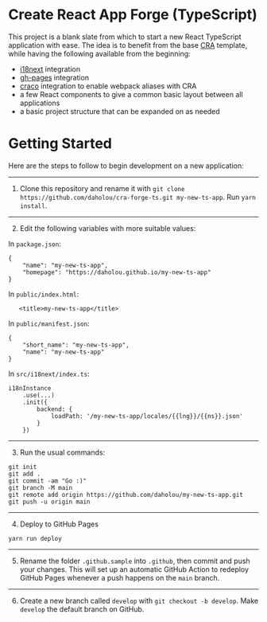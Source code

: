 # Create React App Forge (TypeScript)

This project is a blank slate from which to start a new React TypeScript
application with ease. The idea is to benefit from the base [CRA](https://create-react-app.dev/) template, while
having the following available from the beginning:
- [i18next](https://www.i18next.com/) integration
- [gh-pages](https://github.com/tschaub/gh-pages) integration
- [craco](https://github.com/dilanx/craco) integration to enable webpack aliases with CRA
- a few React components to give a common basic layout between all applications
- a basic project structure that can be expanded on as needed

# Getting Started
Here are the steps to follow to begin development on a new application:

---
1. Clone this repository and rename it with `git clone https://github.com/daholou/cra-forge-ts.git my-new-ts-app`. Run `yarn install`.

---
2. Edit the following variables with more suitable values:

In `package.json`:
```
{
    "name": "my-new-ts-app",
    "homepage": "https://daholou.github.io/my-new-ts-app"
}
```
In `public/index.html`:
```
   <title>my-new-ts-app</title>
```
In `public/manifest.json`:
```
{
    "short_name": "my-new-ts-app",
    "name": "my-new-ts-app"
}
```
In `src/i18next/index.ts`:
```
i18nInstance
    .use(...)
    .init({
        backend: {
            loadPath: '/my-new-ts-app/locales/{{lng}}/{{ns}}.json'
        }
    })
```

---
3. Run the usual commands:
```
git init
git add .
git commit -am "Go :)"
git branch -M main
git remote add origin https://github.com/daholou/my-new-ts-app.git
git push -u origin main
```

---
4. Deploy to GitHub Pages
```
yarn run deploy
```

---
5. Rename the folder `.github.sample` into `.github`, then commit and push your changes. This will set up an automatic GitHub Action to redeploy GitHub Pages whenever a push happens on the `main` branch.

---
6. Create a new branch called `develop` with `git checkout -b develop`. Make `develop` the default branch on GitHub.
